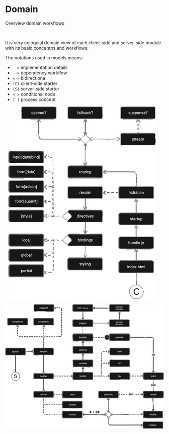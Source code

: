 <style>@import url(domain.css);</style> 

# Domain

Overview domain workflows

<br/>
<aside cols='4:5'>
<div>

It is very coloquial domain view of each client-side and server-side module with its basic concentps and workflows.

The notations used in models means:

* `-->` implementation details
* `──>` dependency workflow
* `<->` bidirectiona
* `(C)` client-side starter
* `(S)` server-side starter
* `< >` conditional node
* `[ ]` process concept



</div><div style='padding-left:10px'>

![client-domain](../@assets/img/client-domain.png)

</div></aside>


![client-domain](../@assets/img/server-domain.png)

